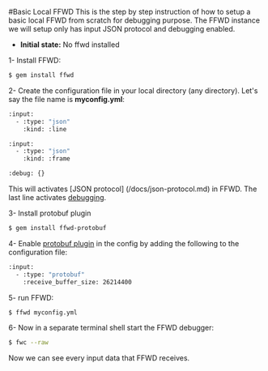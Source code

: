 #Basic Local FFWD
This is the step by step instruction of how to setup a basic local FFWD from scratch for debugging purpose.
The FFWD instance we will setup only has input JSON protocol and debugging enabled.

* **Initial state:** No ffwd installed

1- Install FFWD:
```bash
$ gem install ffwd
```
2- Create the configuration file in your local directory (any directory). Let's say the file name is **myconfig.yml**:
```bash
:input:
  - :type: "json"
    :kind: :line

:input:
  - :type: "json"
    :kind: :frame

:debug: {}
```
This will activates [JSON protocol] (/docs/json-protocol.md) in FFWD. The last line activates [debugging](https://github.com/spotify/ffwd#debugging).

3- Install protobuf plugin
```bash
$ gem install ffwd-protobuf
```
4- Enable [protobuf plugin](/docs/protobuf-protocol.md) in the config by adding the following to the configuration file:
```bash
:input:
  - :type: "protobuf"
    :receive_buffer_size: 26214400
```
5- run FFWD:
```bash
$ ffwd myconfig.yml
```
6- Now in a separate terminal shell start the FFWD debugger:
```bash
$ fwc --raw
```
Now we can see every input data that FFWD receives.
